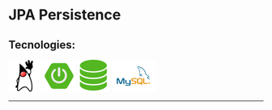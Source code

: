 # JPA Persistence

## Tecnologies:

![icon](readme-resources/stack/java.png?raw=true )
![icon](readme-resources/stack/spring.png?raw=true )
![icon](readme-resources/stack/database.png?raw=true )
![icon](readme-resources/stack/mysql.png?raw=true )

---

[//]: # ()